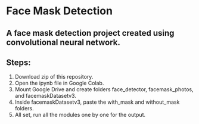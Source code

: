 # Face Mask Detection

## A face mask detection project created using convolutional neural network.

## Steps:

1. Download zip of this repository.
2. Open the ipynb file in Google Colab.
3. Mount Google Drive and create folders face_detector, facemask_photos, and facemaskDatasetv3.
4. Inside facemaskDatasetv3, paste the with_mask and without_mask folders. 
5. All set, run all the modules one by one for the output.
